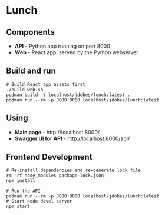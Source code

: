 # Lunch

## Components
- **API** - Python app running on port 8000
- **Web** - React app, served by the Python webserver

## Build and run

    # Build React app assets first
    ./build_web.sh
    podman build -t localhost/jdobes/lunch:latest .
    podman run --rm -p 8000:8000 localhost/jdobes/lunch:latest

## Using

- **Main page** - http://localhost:8000/
- **Swagger UI for API** - http://localhost:8000/api/

## Frontend Development

    # Re-install dependencies and re-generate lock file
    rm -rf node_modules package-lock.json
    npm install

    # Run the API
    podman run --rm -p 8000:8000 localhost/jdobes/lunch:latest
    # Start node devel server
    npm start
